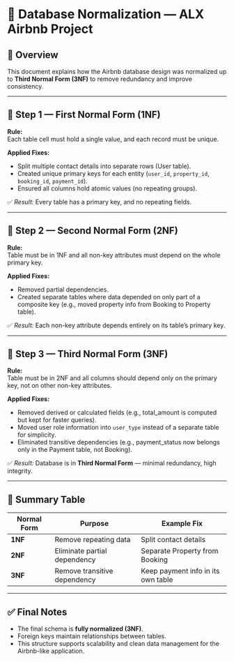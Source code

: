 # 🧹 Database Normalization — ALX Airbnb Project

## 🧠 Overview
This document explains how the Airbnb database design was normalized up to **Third Normal Form (3NF)** to remove redundancy and improve consistency.

---

## 🧩 Step 1 — First Normal Form (1NF)
**Rule:**  
Each table cell must hold a single value, and each record must be unique.

**Applied Fixes:**
- Split multiple contact details into separate rows (User table).
- Created unique primary keys for each entity (`user_id`, `property_id`, `booking_id`, `payment_id`).
- Ensured all columns hold atomic values (no repeating groups).

✅ *Result:* Every table has a primary key, and no repeating fields.

---

## 🧩 Step 2 — Second Normal Form (2NF)
**Rule:**  
Table must be in 1NF and all non-key attributes must depend on the whole primary key.

**Applied Fixes:**
- Removed partial dependencies.
- Created separate tables where data depended on only part of a composite key (e.g., moved property info from Booking to Property table).

✅ *Result:* Each non-key attribute depends entirely on its table’s primary key.

---

## 🧩 Step 3 — Third Normal Form (3NF)
**Rule:**  
Table must be in 2NF and all columns should depend only on the primary key, not on other non-key attributes.

**Applied Fixes:**
- Removed derived or calculated fields (e.g., total_amount is computed but kept for faster queries).
- Moved user role information into `user_type` instead of a separate table for simplicity.
- Eliminated transitive dependencies (e.g., payment_status now belongs only in the Payment table, not Booking).

✅ *Result:* Database is in **Third Normal Form** — minimal redundancy, high integrity.

---

## 🧾 Summary Table

| Normal Form | Purpose | Example Fix |
|--------------|----------|-------------|
| **1NF** | Remove repeating data | Split contact details |
| **2NF** | Eliminate partial dependency | Separate Property from Booking |
| **3NF** | Remove transitive dependency | Keep payment info in its own table |

---

## ✅ Final Notes
- The final schema is **fully normalized (3NF)**.  
- Foreign keys maintain relationships between tables.  
- This structure supports scalability and clean data management for the Airbnb-like application.  
